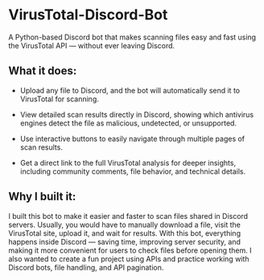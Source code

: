 # VirusTotal-Discord-Bot
A Python-based Discord bot that makes scanning files easy and fast using the VirusTotal API — without ever leaving Discord.

## What it does:
- Upload any file to Discord, and the bot will automatically send it to VirusTotal for scanning.

- View detailed scan results directly in Discord, showing which antivirus engines detect the file as malicious, undetected, or unsupported.

- Use interactive buttons to easily navigate through multiple pages of scan results.

- Get a direct link to the full VirusTotal analysis for deeper insights, including community comments, file behavior, and technical details.

## Why I built it:
I built this bot to make it easier and faster to scan files shared in Discord servers. Usually, you would have to manually download a file, visit the VirusTotal site, upload it, and wait for results.
With this bot, everything happens inside Discord — saving time, improving server security, and making it more convenient for users to check files before opening them.
I also wanted to create a fun project using APIs and practice working with Discord bots, file handling, and API pagination.
